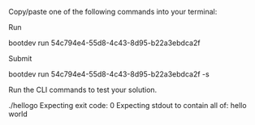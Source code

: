 Copy/paste one of the following commands into your terminal:

Run

bootdev run 54c794e4-55d8-4c43-8d95-b22a3ebdca2f


Submit

bootdev run 54c794e4-55d8-4c43-8d95-b22a3ebdca2f -s


Run the CLI commands to test your solution.

./hellogo
Expecting exit code: 0
Expecting stdout to contain all of:
hello world
